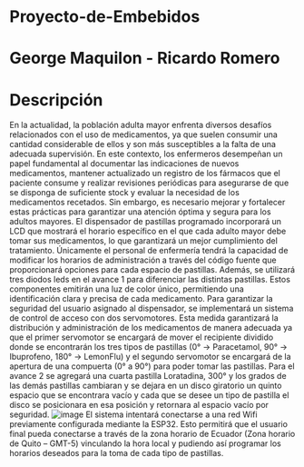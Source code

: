 # Proyecto-de-Embebidos
# George Maquilon - Ricardo Romero

# Descripción

En la actualidad, la población adulta mayor enfrenta diversos desafíos relacionados con el uso de medicamentos, ya que suelen consumir una cantidad considerable de ellos y son más susceptibles a la falta de una adecuada supervisión. En este contexto, los enfermeros desempeñan un papel fundamental al documentar las indicaciones de nuevos medicamentos, mantener actualizado un registro de los fármacos que el paciente consume y realizar revisiones periódicas para asegurarse de que se disponga de suficiente stock y evaluar la necesidad de los medicamentos recetados. Sin embargo, es necesario mejorar y fortalecer estas prácticas para garantizar una atención óptima y segura para los adultos mayores. El dispensador de pastillas programado incorporará un LCD que mostrará el horario específico en el que cada adulto mayor debe tomar sus medicamentos, lo que garantizará un mejor cumplimiento del tratamiento. Únicamente el personal de enfermería tendrá la capacidad de modificar los horarios de administración a través del código fuente que proporcionará opciones para cada espacio de pastillas.
Además, se utilizará tres diodos leds en el avance 1 para diferenciar las distintas pastillas. Estos componentes emitirán una luz de color único, permitiendo una identificación clara y precisa de cada medicamento.
Para garantizar la seguridad del usuario asignado al dispensador, se implementará un sistema de control de acceso con dos servomotores. Esta medida garantizará la distribución y administración de los medicamentos de manera adecuada ya que el primer servomotor se encargará de mover el recipiente dividido donde se encontrarán los tres tipos de pastillas (0° -> Paracetamol, 90° -> Ibuprofeno, 180° -> LemonFlu) y el segundo servomotor se encargará de la apertura de una compuerta (0° a 90°) para poder tomar las pastillas. Para el avance 2 se agregará una cuarta pastilla Loratadina, 300° y los grados de las demás pastillas cambiaran y se dejara en un disco giratorio un quinto espacio que se encontrara vacío y cada que se desee un tipo de pastilla el disco se posicionara en esa posición y retornara al espacio vacío por seguridad.
![image](https://github.com/goergito/Proyecto-de-Embebidos/assets/137368787/d5c87343-4b17-4b51-af02-b39615f9efc8)
El sistema intentará conectarse a una red Wifi previamente configurada mediante la ESP32. Esto permitirá que el usuario final pueda conectarse a través de la zona horario de Ecuador (Zona horario de Quito – GMT-5) vinculando la hora local y pudiendo así programar los horarios deseados para la toma de cada tipo de pastillas.
